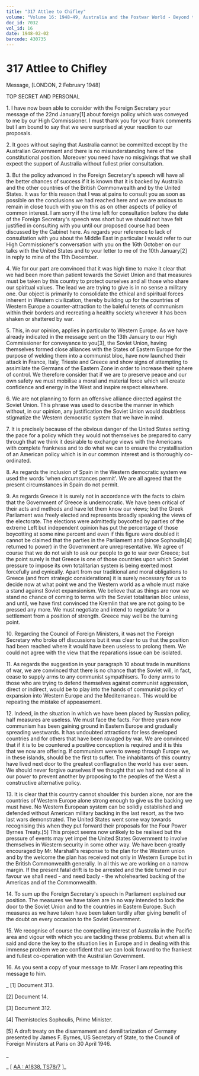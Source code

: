 ```yaml
---
title: "317 Attlee to Chifley"
volume: "Volume 16: 1948-49, Australia and the Postwar World - Beyond the Region"
doc_id: 7032
vol_id: 16
date: 1948-02-02
barcode: 430735
---
```


# 317 Attlee to Chifley

Message, [LONDON, 2 February 1948]

TOP SECRET AND PERSONAL

1\. I have now been able to consider with the Foreign Secretary your message of the 22nd January[1] about foreign policy which was conveyed to me by our High Commissioner. I must thank you for your frank comments but I am bound to say that we were surprised at your reaction to our proposals.

2\. It goes without saying that Australia cannot be committed except by the Australian Government and there is no misunderstanding here of the constitutional position. Moreover you need have no misgivings that we shall expect the support of Australia without fullest prior consultation.

3\. But the policy advanced in the Foreign Secretary's speech will have all the better chances of success if it is known that it is backed by Australia and the other countries of the British Commonwealth and by the United States. It was for this reason that I was at pains to consult you as soon as possible on the conclusions we had reached here and we are anxious to remain in close touch with you on this as on other aspects of policy of common interest. I am sorry if the time left for consultation before the date of the Foreign Secretary's speech was short but we should not have felt justified in consulting with you until our proposed course had been discussed by the Cabinet here. As regards your reference to lack of consultation with you about the Middle East in particular I would refer to our High Commissioner's conversation with you on the 16th October on our talks with the United States and to your letter to me of the 10th January[2] in reply to mine of the 11th December.

4\. We for our part are convinced that it was high time to make it clear that we had been more than patient towards the Soviet Union and that measures must be taken by this country to protect ourselves and all those who share our spiritual values. The lead we are trying to give is in no sense a military one. Our object is primarily to consolidate the ethical and spiritual forces inherent in Western civilization, thereby building up for the countries of Western Europe a counter-attraction to the baleful tenets of communism within their borders and recreating a healthy society wherever it has been shaken or shattered by war.

5\. This, in our opinion, applies in particular to Western Europe. As we have already indicated in the message sent on the 13th January to our High Commissioner for conveyance to you[3], the Soviet Union, having themselves formed close alliances with the States of Eastern Europe for the purpose of welding them into a communist bloc, have now launched their attack in France, Italy, Trieste and Greece and show signs of attempting to assimilate the Germans of the Eastern Zone in order to increase their sphere of control. We therefore consider that if we are to preserve peace and our own safety we must mobilise a moral and material force which will create confidence and energy in the West and inspire respect elsewhere.

6\. We are not planning to form an offensive alliance directed against the Soviet Union. This phrase was used to describe the manner in which without, in our opinion, any justification the Soviet Union would doubtless stigmatize the Western democratic system that we have in mind.

7\. It is precisely because of the obvious danger of the United States setting the pace for a policy which they would not themselves be prepared to carry through that we think it desirable to exchange views with the Americans with complete frankness and to do what we can to ensure the crystallisation of an American policy which is in our common interest and is thoroughly co-ordinated.

8\. As regards the inclusion of Spain in the Western democratic system we used the words 'when circumstances permit'. We are all agreed that the present circumstances in Spain do not permit.

9\. As regards Greece it is surely not in accordance with the facts to claim that the Government of Greece is undemocratic. We have been critical of their acts and methods and have let them know our views; but the Greek Parliament was freely elected and represents broadly speaking the views of the electorate. The elections were admittedly boycotted by parties of the extreme Left but independent opinion has put the percentage of those boycotting at some nine percent and even if this figure were doubled it cannot be claimed that the parties in the Parliament and (since Sophoulis[4] returned to power) in the Government are unrepresentative. We agree of course that we do not wish to ask our people to go to war over Greece; but the point surely is that Greece is one of those countries upon which Soviet pressure to impose its own totalitarian system is being exerted most forcefully and cynically. Apart from our traditional and moral obligations to Greece (and from strategic considerations) it is surely necessary for us to decide now at what point we and the Western world as a whole must make a stand against Soviet expansionism. We believe that as things are now we stand no chance of coming to terms with the Soviet totalitarian bloc unless, and until, we have first convinced the Kremlin that we are not going to be pressed any more. We must negotiate and intend to negotiate for a settlement from a position of strength. Greece may well be the turning point.

10\. Regarding the Council of Foreign Ministers, it was not the Foreign Secretary who broke off discussions but it was clear to us that the position had been reached where it would have been useless to prolong them. We could not agree with the view that the reparations issue can be isolated.

11\. As regards the suggestion in your paragraph 10 about trade in munitions of war, we are convinced that there is no chance that the Soviet will, in fact, cease to supply arms to any communist sympathisers. To deny arms to those who are trying to defend themselves against communist aggression, direct or indirect, would be to play into the hands of communist policy of expansion into Western Europe and the Mediterranean. This would be repeating the mistake of appeasement.

12\. Indeed, in the situation in which we have been placed by Russian policy, half measures are useless. We must face the facts. For three years now communism has been gaining ground in Eastern Europe and gradually spreading westwards. It has undoubted attractions for less developed countries and for others that have been ravaged by war. We are convinced that if it is to be countered a positive conception is required and it is this that we now are offering. If communism were to sweep through Europe we, in these islands, should be the first to suffer. The inhabitants of this country have lived next door to the greatest conflagration the world has ever seen. We should never forgive ourselves if we thought that we had not done all in our power to prevent another by proposing to the peoples of the West a constructive alternative policy.

13\. It is clear that this country cannot shoulder this burden alone, nor are the countries of Western Europe alone strong enough to give us the backing we must have. No Western European system can be solidly established and defended without American military backing in the last resort, as the two last wars demonstrated. The United States went some way towards recognising this when they put forward their proposals for the Four Power Byrnes Treaty.[5] This project seems now unlikely to be realised but the pressure of events may yet impel the United States Government to involve themselves in Western security in some other way. We have been greatly encouraged by Mr. Marshall's response to the plan for the Western union and by the welcome the plan has received not only in Western Europe but in the British Commonwealth generally. In all this we are working on a narrow margin. If the present fatal drift is to be arrested and the tide turned in our favour we shall need - and need badly - the wholehearted backing of the Americas and of the Commonwealth.

14\. To sum up the Foreign Secretary's speech in Parliament explained our position. The measures we have taken are in no way intended to lock the door to the Soviet Union and to the countries in Eastern Europe. Such measures as we have taken have been taken tardily after giving benefit of the doubt on every occasion to the Soviet Government.

15\. We recognise of course the compelling interest of Australia in the Pacific area and vigour with which you are tackling these problems. But when all is said and done the key to the situation lies in Europe and in dealing with this immense problem we are confident that we can look forward to the frankest and fullest co-operation with the Australian Government.

16\. As you sent a copy of your message to Mr. Fraser I am repeating this message to him.

_ [1] Document 313.

[2] Document 14.

[3] Document 312.

[4] Themistocles Sophoulis, Prime Minister.

[5] A draft treaty on the disarmament and demilitarization of Germany presented by James F. Byrnes, US Secretary of State, to the Council of Foreign Ministers at Paris on 30 April 1946.

_

_ [ [AA : A1838, TS78/7](http://www.naa.gov.au/cgi-bin/Search?O=I&Number=430735) ]_
